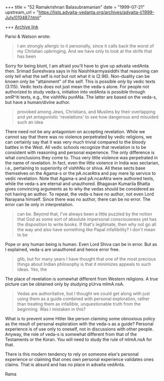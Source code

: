 +++
title = "52 Ramakrishnan Balasubramanian"
date = "1999-07-21"
upstream_url = "https://lists.advaita-vedanta.org/archives/advaita-l/1999-July/010487.html"

+++
[Archive link](https://lists.advaita-vedanta.org/archives/advaita-l/1999-July/010487.html)

Parisi & Watson <niche at AMERITECH.NET> wrote:

> I am strongly allergic to it personally, since it calls back the
worst of my
> Christian upbringing. And we have only to look at the strife that
has been

Sorry for being blunt, I am afraid you'll have to give up advaita
vedAnta then. Srimad Sureshvara says in his Naishhkarmyasiddhi that
reasoning can only tell what the self is _not_ but not what it is
(2.96). Non-duality can be known only be "attainment" of the self.
This is possible _only_ by vedic texts (3.115). Vedic texts does not
just mean the veda-s alone. For people not authorized to study veda-s,
initiation into vedAnta is possible through smR^iti texts, e.g., the
vishhNu purANa. The latter are based on the veda-s, but have a
human/divine author.

> provoked among Jews, Christians, and Muslims by their overlapping
and yet
> antagonistic 'revelations' to see how dangerous and misuided such an
idea

There need not be any antagonism on accepting revelation. While we
cannot say that there was no violence perpetrated by vedic religions,
we can certainly say that it was very much trivial compared to the
bloody battles in the West. All vedic schools recognize that
revelation is to be consistent with reasoning and personal experience.
The only difference is what conclusions they come to. Thus very little
violence was perpetrated in the name of revelation. In fact, even the
little violence in India was sectarian, i.e., pertaining to
superiority of vishhNu or shiva. All these sects base themselves on
the Agama-s or the pA.ncarAtra and pay mere lip service to vedic
revelation. Note that Agama-s and pA.ncarAtra were authored texts,
while the veda-s are eternal and unauthored. Bhagavan Kumarila Bhatta
gives convincing arguments as to why the vedas should be considered as
not having an author. To repeat, the veda-s have no author, not even
Lord Narayana himself. Since there was no author, there can be no
error. The error can lie only in interpretation.

> can be. Beyond that, I've always been a little puzzled by the notion
that
> God as some sort of absolute impersonal consciousness yet has the
> disposition to write books. If that's legitimate, then why not go
all the
> way and also have something like Papal infallibility? I don't mean
to be

Pope or any human being is human. Even Lord Shiva can be in error. But
as I explained, veda-s are unauthored and hence error free.

> glib, but for many years I have thought that one of the most
precious things
> about Indian philosophy is that it minimizes appeals to such ideas.
Yes, the

The place of revelation is somewhat different from Western religions.
A true picture can be obtained only by studying pUrva mImA.nsA.

> Vedas are authoritative, but I thought we could get along with just
using
> them as a guide combined with personal exploration, rather than
treating
> them as infallible, unquestionable truth from the beginning. Was I
mistaken
> in this?

What is to prevent some Hitler like person claiming some obnoxious
policy as the result of personal exploration with the veda-s as a
guide? Personal experience is of use only to oneself, not in
discussions with other people.  Anyway, the role of veda-s is somewhat
different from that of the Testaments or the Koran. You will need to
study the rule of mImA.nsA for that.

There is this modern tendency to rely on someone else's personal
experience or claiming that ones own personal experience validates
ones claims. That is absurd and has no place in advaita vedAnta.

Rama

